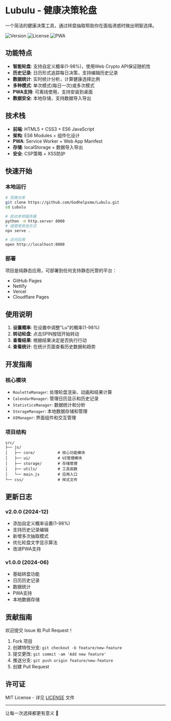 # Lubulu - 健康决策轮盘

一个简洁的健康决策工具，通过转盘抽取帮助你在面临诱惑时做出明智选择。

![Version](https://img.shields.io/badge/Version-2.0.0-brightgreen) ![License](https://img.shields.io/badge/License-MIT-blue.svg) ![PWA](https://img.shields.io/badge/PWA-Ready-purple)

## 功能特点

- **智能轮盘**: 支持自定义概率(1-98%)，使用Web Crypto API保证随机性
- **历史记录**: 日历形式追踪每日决策，支持编辑历史记录
- **数据统计**: 实时统计分析，计算健康选择比例
- **多种模式**: 单次模式(每日一次)或多次模式
- **PWA支持**: 可离线使用，支持安装到桌面
- **数据安全**: 本地存储，支持数据导入导出

## 技术栈

- **前端**: HTML5 + CSS3 + ES6 JavaScript
- **架构**: ES6 Modules + 组件化设计
- **PWA**: Service Worker + Web App Manifest
- **存储**: localStorage + 数据导入导出
- **安全**: CSP策略 + XSS防护
## 快速开始

### 本地运行
```bash
# 克隆仓库
git clone https://github.com/Godhelpsme/Lubulu.git
cd Lubulu

# 启动本地服务器
python -m http.server 8000
# 或使用其他方式
npx serve .

# 访问应用
open http://localhost:8000
```

### 部署
项目是纯静态应用，可部署到任何支持静态托管的平台：
- GitHub Pages
- Netlify  
- Vercel
- Cloudflare Pages

## 使用说明

1. **设置概率**: 在设置中调整"Lu"的概率(1-98%)
2. **转动轮盘**: 点击SPIN按钮开始转动
3. **查看结果**: 根据结果决定是否执行行动
4. **查看统计**: 在统计页面查看历史数据和趋势

## 开发指南

### 核心模块

- `RouletteManager`: 处理轮盘渲染、动画和结果计算
- `CalendarManager`: 管理日历显示和历史记录
- `StatisticsManager`: 数据统计和分析
- `StorageManager`: 本地数据存储和管理
- `UIManager`: 界面组件和交互管理

### 项目结构
```
src/
├── js/
│   ├── core/          # 核心功能模块
│   ├── ui/            # UI管理模块  
│   ├── storage/       # 存储管理
│   ├── utils/         # 工具函数
│   └── main.js        # 应用入口
└── css/               # 样式文件
```

## 更新日志

### v2.0.0 (2024-12)
- 添加自定义概率设置(1-98%)
- 支持历史记录编辑
- 新增多次抽取模式
- 优化轮盘文字显示算法
- 改进PWA支持

### v1.0.0 (2024-06)  
- 基础转盘功能
- 日历历史记录
- 数据统计
- PWA支持
- 本地数据存储

## 贡献指南

欢迎提交 Issue 和 Pull Request！

1. Fork 项目
2. 创建特性分支: `git checkout -b feature/new-feature`
3. 提交更改: `git commit -am 'Add new feature'`
4. 推送分支: `git push origin feature/new-feature`
5. 创建 Pull Request

## 许可证

MIT License - 详见 [LICENSE](LICENSE) 文件

---

让每一次选择都更有意义 🌟 